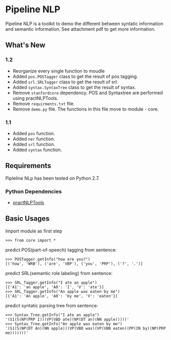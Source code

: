 # Pipeline NLP

Pipeline NLP is a toolkit to demo the different between syntatic information and semantic information. See attachment pdf to get more information.

## What's New

### 1.2

* Reorganize every single function to moudle 
* Added `pos.POSTagger` class to get the result of pos tagging. 
* Added `srl.SRLTagger` class to get the result of srl. 
* Added `syntax.SyntaxTree` class to get the result of syntax. 
* Remove  `stanfordcore` dependency. POS and Syntaxtree are performed using practNLPTools.
* Remove  `requirments.txt` file. 
* Remove  `demo.py` file. The functions in this file move to module - core.

### 1.1

* Added `pos` function.
* Added `ner` function.
* Added `srl` function.
* Added `syntax` function.


## Requirements

Pipleline NLp has been tested on Python 2.7.

### Python Dependencies

* [practNLPTools](https://github.com/biplab-iitb/practNLPTools)

## Basic Usages

Import module as first step

```
>>> from core import *
```

predict POS(part-of-speech) tagging from sentence:

```
>>> POSTagger.getInfo("how are you?")
[('how', 'WRB'), ('are', 'VBP'), ('you', 'PRP'), ('?', '.')]
```

predict SRL(semantic role labeling) from sentence:

```
>>> SRL_Tagger.getInfo("I ate an apple")
[{'A1': 'an apple', 'A0': 'I', 'V': 'ate'}]
>>> SRL_Tagger.getInfo("An apple was eaten by me")
[{'A1': 'An apple', 'A0': 'by me', 'V': 'eaten'}]
```


predict syntatic parsing tree from sentence:
```
>>> Syntax_Tree.getInfo("I ate an apple")
'(S1(S(NP(PRP I))(VP(VBD ate)(NP(DT an)(NN apple)))))'
>>> Syntax_Tree.getInfo("An apple was eaten by me")
'(S1(S(NP(DT An)(NN apple))(VP(VBD was)(VP(VBN eaten)(PP(IN by)(NP(PRP me)))))))'
```
